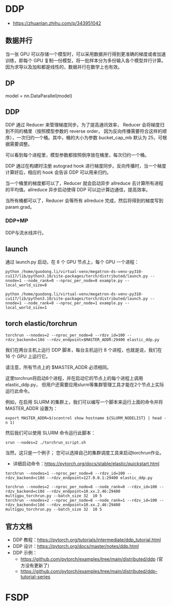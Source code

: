 


# DDP

- https://zhuanlan.zhihu.com/p/343951042



## 数据并行

当一张 GPU 可以存储一个模型时，可以采用数据并行得到更准确的梯度或者加速训练，即每个 GPU 复制一份模型，将一批样本分为多份输入各个模型并行计算。因为求导以及加和都是线性的，数据并行在数学上也有效。

## DP


model = nn.DataParallel(model)



## DDP


DDP 通过 Reducer 来管理梯度同步。为了提高通讯效率， Reducer 会将梯度归到不同的桶里（按照模型参数的 reverse order， 因为反向传播需要符合这样的顺序），一次归约一个桶。其中，桶的大小为参数 bucket_cap_mb 默认为 25，可根据需要调整。


可以看到每个进程里，模型参数都按照倒序放在桶里，每次归约一个桶。


DDP 通过在构建时注册 autograd hook 进行梯度同步。反向传播时，当一个梯度计算好后，相应的 hook 会告诉 DDP 可以用来归约。

当一个桶里的梯度都可以了，Reducer 就会启动异步 allreduce 去计算所有进程的平均值。allreduce 异步启动使得 DDP 可以边计算边通信，提高效率。

当所有桶都可以了，Reducer 会等所有 allreduce 完成，然后将得到的梯度写到 param.grad。




### DDP+MP

DDP与流水线并行。







## launch



通过 launch.py 启动，在 8 个 GPU 节点上，每个 GPU 一个进程：
```
python /home/guodong.li/virtual-venv/megatron-ds-venv-py310-cu117/lib/python3.10/site-packages/torch/distributed/launch.py --nnode=1 --node_rank=0 --nproc_per_node=8 example.py --local_world_size=8

python /home/guodong.li/virtual-venv/megatron-ds-venv-py310-cu117/lib/python3.10/site-packages/torch/distributed/launch.py --nnode=1 --node_rank=0 --nproc_per_node=1 example.py --local_world_size=1

```




## torch elastic/torchrun


```
torchrun --nnodes=2 --nproc_per_node=8 --rdzv_id=100 --rdzv_backend=c10d --rdzv_endpoint=$MASTER_ADDR:29400 elastic_ddp.py
```

我们在两台主机上运行 DDP 脚本，每台主机运行 8 个进程，也就是说，我们在 16 个 GPU 上运行它。 

请注意，所有节点上的 $MASTER_ADDR 必须相同。

这里torchrun将启动8个进程，并在启动它的节点上的每个进程上调用elastic_ddp.py，
但用户还需要应用slurm等集群管理工具才能在2个节点上实际运行此命令。


例如，在启用 SLURM 的集群上，我们可以编写一个脚本来运行上面的命令并将 MASTER_ADDR 设置为：

```
export MASTER_ADDR=$(scontrol show hostname ${SLURM_NODELIST} | head -n 1)
```

然后我们可以使用 SLURM 命令运行此脚本：

```
srun --nodes=2 ./torchrun_script.sh
```

当然，这只是一个例子； 您可以选择自己的集群调度工具来启动torchrun作业。



- 详细启动命令：https://pytorch.org/docs/stable/elastic/quickstart.html




```
torchrun --nnodes=1 --nproc_per_node=8 --rdzv_id=100 --rdzv_backend=c10d --rdzv_endpoint=127.0.0.1:29400 elastic_ddp.py
```


```
torchrun --nnodes=2 --nproc_per_node=8 --node_rank=0 --rdzv_id=100 --rdzv_backend=c10d --rdzv_endpoint=10.xx.2.46:29400 multigpu_torchrun.py --batch_size 32  10 5
torchrun --nnodes=2 --nproc_per_node=8 --node_rank=1 --rdzv_id=100 --rdzv_backend=c10d --rdzv_endpoint=10.xx.2.46:29400 multigpu_torchrun.py --batch_size 32  10 5
```





## 官方文档
- DDP 教程：https://pytorch.org/tutorials/intermediate/ddp_tutorial.html
- DDP 设计：https://pytorch.org/docs/master/notes/ddp.html
- DDP 示例：
	- https://github.com/pytorch/examples/tree/main/distributed/ddp (官方没有更新了)
	- https://github.com/pytorch/examples/tree/main/distributed/ddp-tutorial-series




# FSDP





